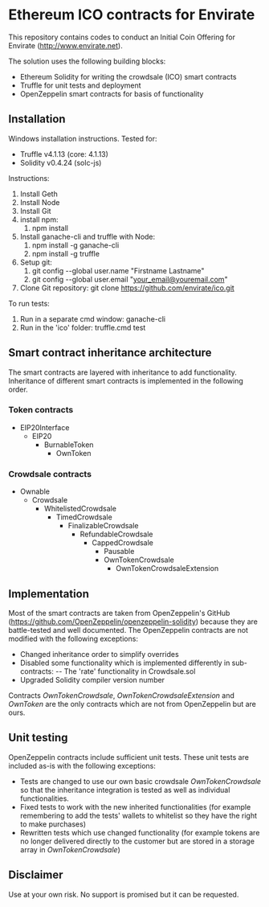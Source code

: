 # Ethereum ICO contracts for Envirate

This repository contains codes to conduct an Initial Coin Offering for Envirate (http://www.envirate.net).

The solution uses the following building blocks:
- Ethereum Solidity for writing the crowdsale (ICO) smart contracts
- Truffle for unit tests and deployment
- OpenZeppelin smart contracts for basis of functionality

## Installation
Windows installation instructions. Tested for:
* Truffle v4.1.13 (core: 4.1.13)
* Solidity v0.4.24 (solc-js)

Instructions:
1. Install Geth
1. Install Node
1. Install Git
1. install npm:
	1. npm install
1. Install ganache-cli and truffle with Node:
	1. npm install -g ganache-cli
	1. npm install -g truffle
1. Setup git:
	1. git config --global user.name "Firstname Lastname"
	1. git config --global user.email "your_email@youremail.com"
1. Clone Git repository: git clone https://github.com/envirate/ico.git

To run tests:
1. Run in a separate cmd window: ganache-cli
1. Run in the 'ico' folder: truffle.cmd test


## Smart contract inheritance architecture
The smart contracts are layered with inheritance to add functionality. Inheritance of different smart contracts is implemented in the following order.

### Token contracts
* EIP20Interface
	* EIP20
		* BurnableToken
			* OwnToken
### Crowdsale contracts
* Ownable
	* Crowdsale
		* WhitelistedCrowdsale
			* TimedCrowdsale
				* FinalizableCrowdsale
					* RefundableCrowdsale
						* CappedCrowdsale
							* Pausable
							* OwnTokenCrowdsale
								* OwnTokenCrowdsaleExtension

								
## Implementation
Most of the smart contracts are taken from OpenZeppelin's GitHub (https://github.com/OpenZeppelin/openzeppelin-solidity) because they are battle-tested and well documented.
The OpenZeppelin contracts are not modified with the following exceptions:
- Changed inheritance order to simplify overrides
- Disabled some functionality which is implemented differently in sub-contracts:
--  The 'rate' functionality in Crowdsale.sol
- Upgraded Solidity compiler version number

Contracts *OwnTokenCrowdsale*, *OwnTokenCrowdsaleExtension* and *OwnToken* are the only contracts which are not from OpenZeppelin but are ours.

## Unit testing
OpenZeppelin contracts include sufficient unit tests. These unit tests are included as-is with the following exceptions:
- Tests are changed to use our own basic crowdsale *OwnTokenCrowdsale* so that the inheritance integration is tested as well as individual functionalities.
- Fixed tests to work with the new inherited functionalities (for example remembering to add the tests' wallets to whitelist so they have the right to make purchases)
- Rewritten tests which use changed functionality (for example tokens are no longer delivered directly to the customer but are stored in a storage array in *OwnTokenCrowdsale*)

## Disclaimer
Use at your own risk. No support is promised but it can be requested.


